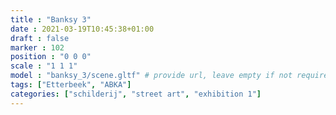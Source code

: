 ```yaml
---
title : "Banksy 3"
date : 2021-03-19T10:45:38+01:00
draft : false
marker : 102
position : "0 0 0"
scale : "1 1 1"
model : "banksy_3/scene.gltf" # provide url, leave empty if not required
tags: ["Etterbeek", "ABKA"]
categories: ["schilderij", "street art", "exhibition 1"]
---
```

